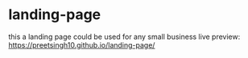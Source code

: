 # landing-page

this a landing page could be used for any small business
live preview: https://preetsingh10.github.io/landing-page/
